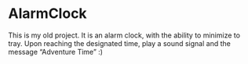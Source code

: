 # AlarmClock

This is my old project.
It is an alarm clock, with the ability to minimize to tray.
Upon reaching the designated time, play a sound signal and the message “Adventure Time” :)

